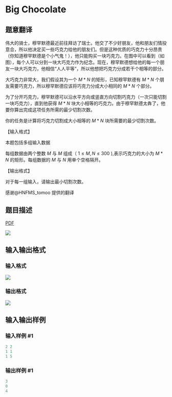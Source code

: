 # Big Chocolate

## 题意翻译

伟大的骑士，穆罕默德最近前往拜访了瑞士。他交了不少好朋友，他和朋友们情投意合，所以他决定买一些巧克力给他的朋友们。但是这种优质的巧克力十分昂贵（你知道穆罕默德是个小气鬼！），他只能购买一块巧克力。在图中可以看到（如图），每个人可以分到一块大巧克力作为纪念。现在，穆罕默德想给他的每一个朋友一块大巧克力，他相信“人人平等”，所以他想把巧克力分成若干个相等的部分。

大巧克力非常大，我们假设其为一个 $M*N$ 的矩形，已知穆罕默德有 $M*N$ 个朋友需要巧克力，所以穆罕默德应该将巧克力分成大小相同的 $M*N$ 个部分。

为了分开巧克力，穆罕默德可以沿水平方向或竖直方向切割巧克力（一次只能切割一块巧克力），直到他获得 $M*N$ 块大小相等的巧克力。由于穆罕默德太犇了，他要你算出完成这项任务所需的最少切割次数。

你的任务是计算将巧克力切割成大小相等的 $M*N$ 块所需要的最少切割次数。

【输入格式】

本题包括多组输入数据

每组数据由两个整数 $M$ 与 $M$ 组成（ $1\leqslant M,N\leqslant 300$ ),表示巧克力的大小为 $M*N$ 的矩形。每组数据的 $M$ 与 $N$ 用单个空格隔开。

【输出格式】

对于每一组输入，请输出最小切割次数。

感谢@HNFMS_tomoo 提供的翻译

## 题目描述

[problemUrl]: https://uva.onlinejudge.org/index.php?option=com_onlinejudge&Itemid=8&category=21&page=show_problem&problem=1911

[PDF](https://uva.onlinejudge.org/external/109/p10970.pdf)

![](https://cdn.luogu.com.cn/upload/vjudge_pic/UVA10970/330d4031f7f6787c5bf3cfd7dba95685b080ede0.png)

## 输入输出格式

### 输入格式

![](https://cdn.luogu.com.cn/upload/vjudge_pic/UVA10970/e1adcf5e36fbb225278dcb5b1955ead6221b8d5e.png)

### 输出格式

![](https://cdn.luogu.com.cn/upload/vjudge_pic/UVA10970/08ba1954ada52770ef8dd05d2dbf5ff0fa3044a5.png)

## 输入输出样例

### 输入样例 #1

```cpp
2 2
1 1
1 5
```


### 输出样例 #1

```cpp
3
0
4
```



